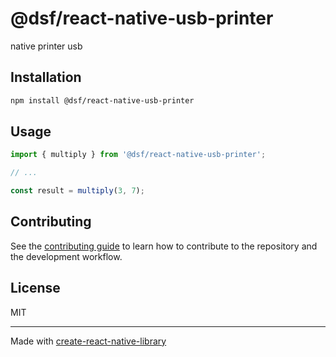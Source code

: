 # @dsf/react-native-usb-printer

native printer usb

## Installation

```sh
npm install @dsf/react-native-usb-printer
```

## Usage


```js
import { multiply } from '@dsf/react-native-usb-printer';

// ...

const result = multiply(3, 7);
```


## Contributing

See the [contributing guide](CONTRIBUTING.md) to learn how to contribute to the repository and the development workflow.

## License

MIT

---

Made with [create-react-native-library](https://github.com/callstack/react-native-builder-bob)
